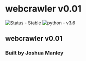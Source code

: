 # webcrawler v0.01

![Status - Stable](https://img.shields.io/badge/Status-Stable-blue.svg)
![python - v3.6](https://img.shields.io/badge/python-v3.6-blue.svg)

## webcrawler v0.01 

### Built by Joshua Manley
